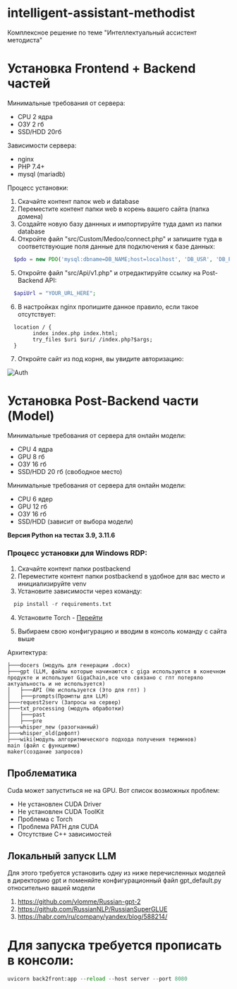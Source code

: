 # intelligent-assistant-methodist
Комплексное решение по теме "Интеллектуальный ассистент методиста"



# Установка Frontend + Backend частей

Минимальные требования от сервера:
- CPU 2 ядра
- ОЗУ 2 гб
- SSD/HDD 20гб

Зависимости сервера:
- nginx
- PHP 7.4+
- mysql (mariadb)

Процесс установки:
1. Скачайте контент папок web и database
2. Переместите контент папки web в корень вашего сайта (папка домена)
3. Создайте новую базу даннных и импортируйте туда дамп из папки database
4. Откройте файл "src/Custom/Medoo/connect.php" и запишите туда в соответствующие поля данные для подключения к базе данных:

```php
  $pdo = new PDO('mysql:dbname=DB_NAME;host=localhost', 'DB_USR', 'DB_PWD');
```

5.  Откройте файл "src/Api/v1.php" и отредактируйте ссылку на Post-Backend API:
```php
  $apiUrl = "YOUR_URL_HERE";
```

6. В настройках nginx пропишите данное правило, если такое отсутствует:
```nginx
  location / {
        index index.php index.html;
        try_files $uri $uri/ /index.php?$args;
  }
```

7. Откройте сайт из под корня, вы увидите авторизацию:

![Auth](https://raw.githubusercontent.com/fortrane/intelligent-assistant-methodist-geekbrains/main/images/auth.png)

# Установка Post-Backend части (Model)

Минимальные требования от сервера для онлайн модели:
- CPU 4 ядра
- GPU 8 гб
- ОЗУ 16 гб
- SSD/HDD 20 гб (свободное место)

Минимальные требования от сервера для онлайн модели:
- CPU 6 ядер
- GPU 12 гб
- ОЗУ 16 гб
- SSD/HDD (зависит от выбора модели)

**Версия Python на тестах 3.9, 3.11.6**

### Процесс установки для Windows RDP:
1. Скачайте контент папки postbackend
2. Переместите контент папки postbackend в удобное для вас место и инициализируйте venv
3. Установите зависимости через команду:
```python
  pip install -r requirements.txt
```

4. Установите Torch - [Перейти](https://pytorch.org/get-started/locally/)

5.  Выбираем свою конфигурацию и вводим в консоль команду с сайта выше

Архитектура:
```text
├───docers (модуль для генерации .docx)
├───gpt (LLM, файлы которые начинаются с giga используются в конечном продукте и используют GigaChain,все что связано с гпт потеряло актуальность и не используется)
│   ├───API (Не используется (Это для гпт) )
│   ├───prompts(Промпты для LLM)
├───request2serv (Запросы на сервер)
├───txt_processing (модуль обработки)
│   ├───past
│   ├───pre
├───whisper_new (разогнанный)
├───whisper_old(дефолт)
├───wiki(модуль алгоритмического подхода получения терминов)
main (файл с функциями)
maker(создание запросов)
```

## Проблематика
Cuda может запуститься не на GPU. Вот список возможных проблем:
- Не установлен CUDA Driver
- Не установлен CUDA ToolKit
- Проблема с Torch
- Проблема PATH для CUDA
- Отсутствие C++ зависимостей

## Локальный запуск LLM
Для этого требуется установить одну из ниже перечисленных моделей в директорию gpt и поменяйте конфигурационный файл gpt_default.py относительно вашей модели

1. https://github.com/vlomme/Russian-gpt-2
2. https://github.com/RussianNLP/RussianSuperGLUE
3. https://habr.com/ru/company/yandex/blog/588214/

# Для запуска требуется прописать в консоли:
```python
uvicorn back2front:app --reload --host server --port 8080
```

